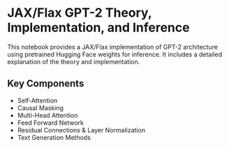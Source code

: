 # JAX/Flax GPT-2 Theory, Implementation, and Inference

This notebook provides a JAX/Flax implementation of GPT-2 architecture using pretrained Hugging Face weights for inference. It includes a detailed explanation of the theory and implementation.

## Key Components
- Self-Attention
- Causal Masking
- Multi-Head Attention
- Feed Forward Network
- Residual Connections & Layer Normalization
- Text Generation Methods
